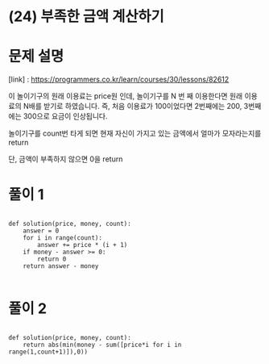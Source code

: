 # (24) 부족한 금액 계산하기
# 문제 설명
[link] : https://programmers.co.kr/learn/courses/30/lessons/82612

이 놀이기구의 원래 이용료는 price원 인데, 놀이기구를 N 번 째 이용한다면 원래 이용료의 N배를 받기로 하였습니다. 즉, 처음 이용료가 100이었다면 2번째에는 200, 3번째에는 300으로 요금이 인상됩니다.

놀이기구를 count번 타게 되면 현재 자신이 가지고 있는 금액에서 얼마가 모자라는지를 return

단, 금액이 부족하지 않으면 0을 return
# 풀이 1
<pre>
<code>
def solution(price, money, count):
    answer = 0
    for i in range(count):
        answer += price * (i + 1)
    if money - answer >= 0:
        return 0
    return answer - money
</code>
</pre>
# 풀이 2
<pre>
<code>
def solution(price, money, count):
    return abs(min(money - sum([price*i for i in range(1,count+1)]),0))
</code>
</pre>